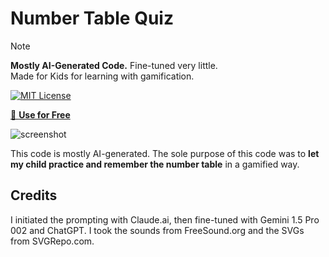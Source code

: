 # Number Table Quiz

> [!NOTE]
> **Mostly AI-Generated Code.** Fine-tuned very little.<br/>
> Made for Kids for learning with gamification.

[![MIT License](https://img.shields.io/badge/License-MIT-green.svg)](https://choosealicense.com/licenses/mit/)

[🎈 **Use for Free**](https://mayeenulislam.github.io/number-table-quiz)

![screenshot](https://github.com/user-attachments/assets/4311352b-4d67-4da6-b5fa-474ed199a48d)

This code is mostly AI-generated. The sole purpose of this code was to **let my child practice and remember the number table** in a gamified way.

## Credits

I initiated the prompting with Claude.ai, then fine-tuned with Gemini 1.5 Pro 002 and ChatGPT. I took the sounds from FreeSound.org and the SVGs from SVGRepo.com.
